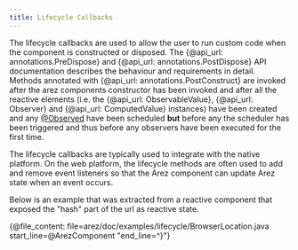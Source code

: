 ```yaml
---
title: Lifecycle Callbacks
---
```


The lifecycle callbacks are used to allow the user to run custom code when the component is constructed
or disposed. The {@api_url: annotations.PreDispose} and {@api_url: annotations.PostDispose} API documentation
describes the behaviour and requirements in detail. Methods annotated with {@api_url: annotations.PostConstruct}
are invoked after the arez components constructor has been invoked and after all the reactive elements (i.e. the
{@api_url: ObservableValue}, {@api_url: Observer} and {@api_url: ComputedValue} instances) have been created and
any [@Observed](at_observed.md) have been scheduled **but** before any the scheduler has been triggered and thus
before any observers have been executed for the first time.

The lifecycle callbacks are typically used to integrate with the native platform. On the web platform, the
lifecycle methods are often used to add and remove event listeners so that the Arez component can update Arez
state when an event occurs.

Below is an example that was extracted from a reactive component that exposed the "hash" part of the url as
reactive state.

{@file_content: file=arez/doc/examples/lifecycle/BrowserLocation.java start_line=@ArezComponent "end_line=^}"}
